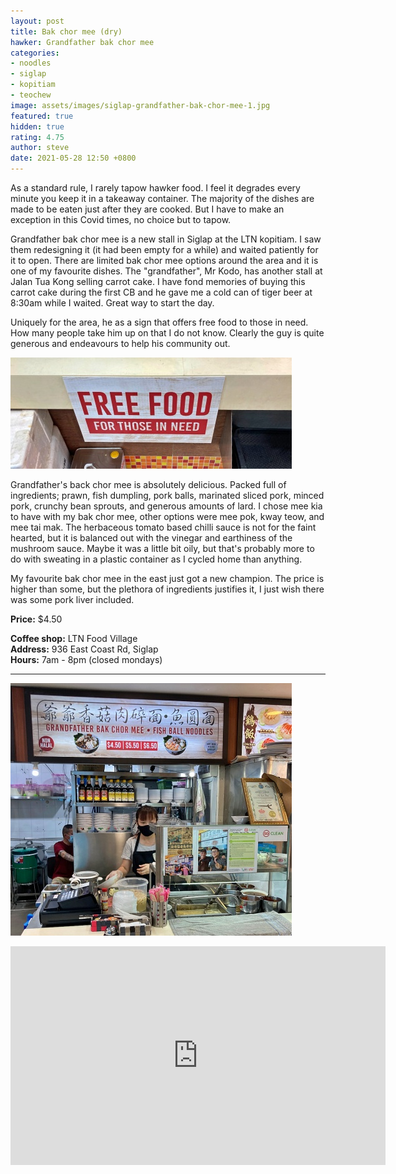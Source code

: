 ```yaml
---
layout: post
title: Bak chor mee (dry)
hawker: Grandfather bak chor mee
categories:
- noodles
- siglap
- kopitiam
- teochew
image: assets/images/siglap-grandfather-bak-chor-mee-1.jpg
featured: true
hidden: true
rating: 4.75
author: steve
date: 2021-05-28 12:50 +0800
---
```

As a standard rule, I rarely tapow hawker food. I feel it degrades every minute you keep it in a takeaway container. The majority of the dishes are made to be eaten just after they are cooked. But I have to make an exception in this Covid times, no choice but to tapow.

Grandfather bak chor mee is a new stall in Siglap at the LTN kopitiam. I saw them redesigning it (it had been empty for a while) and waited patiently for it to open. There are limited bak chor mee options around the area and it is one of my favourite dishes. The "grandfather", Mr Kodo, has another stall at Jalan Tua Kong selling carrot cake. I have fond memories of buying this carrot cake during the first CB and he gave me a cold can of tiger beer at 8:30am while I waited. Great way to start the day.

Uniquely for the area, he as a sign that offers free food to those in need. How many people take him up on that I do not know. Clearly the guy is quite generous and endeavours to help his community out.

![Free food sign](/assets/images/siglap-grandfather-bak-chor-mee-2.jpg "Free food sign")

Grandfather's back chor mee is absolutely delicious. Packed full of ingredients; prawn, fish dumpling, pork balls, marinated sliced pork, minced pork, crunchy bean sprouts, and generous amounts of lard. I chose mee kia to have with my bak chor mee, other options were mee pok, kway teow, and mee tai mak. The herbaceous tomato based chilli sauce is not for the faint hearted, but it is balanced out with the vinegar and earthiness of the mushroom sauce. Maybe it was a little bit oily, but that's probably more to do with sweating in a plastic container as I cycled home than anything.

My favourite bak chor mee in the east just got a new champion. The price is higher than some, but the plethora of ingredients justifies it, I just wish there was some pork liver included.

**Price:** $4.50

**Coffee shop:** LTN Food Village  
**Address:** 936 East Coast Rd, Siglap  
**Hours:** 7am - 8pm (closed mondays)  

***  

![Grandfather bak chor mee](/assets/images/siglap-grandfather-bak-chor-mee-3.jpg "Grandfather bak chor mee")

<iframe src="https://www.google.com/maps/embed?pb=!1m14!1m8!1m3!1d15955.086813156933!2d103.9255317!3d1.3123947!3m2!1i1024!2i768!4f13.1!3m3!1m2!1s0x0%3A0x8579d6c94625a6a6!2s936%20LTN%20Food%20House!5e0!3m2!1sen!2ssg!4v1569412280651!5m2!1sen!2ssg" width="600" height="350" frameborder="0" style="border:0;" allowfullscreen=""></iframe>